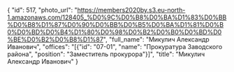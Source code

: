 {
    "id": 517,
    "photo_url": "https://members2020by.s3.eu-north-1.amazonaws.com/128405_%D0%9C%D0%B8%D0%BA%D1%83%D0%BB%D0%B8%D1%87%D0%90%D0%BB%D0%B5%D0%BA%D1%81%D0%B0%D0%BD%D0%B4%D1%80%D0%98%D0%B2%D0%B0%D0%BD%D0%BE%D0%B2%D0%B8%D1%87",
    "full_name": "Микулич Александр Иванович",
    "offices": "[{\"id\": \"07-01\", \"name\": \"Прокуратура Заводского района\", \"position\": \"Заместитель прокурора\"}]",
    "title": "Микулич Александр Иванович"
}